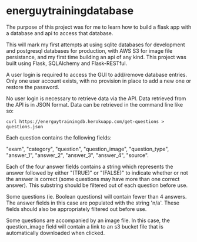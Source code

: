 # energuytrainingdatabase

The purpose of this project was for me to learn how to build a flask app with a database and api to access that database.

This will mark my first attempts at using sqlite databases for development and postgresql databases for production, with AWS S3 for image file persistance, and my first time building an api of any kind. This project was built using Flask, SQLAlchemy and Flask-RESTful.

A user login is required to access the GUI to add/remove database entries. Only one user account exists, with no provision in place to add a new one or restore the password.

No user login is necessary to retrieve data via the API. Data retrieved from the API is in JSON format. Data can be retrieved in the command line like so:

	curl https://energuytrainingdb.herokuapp.com/get-questions > questions.json

Each question contains the following fields: 

"exam", 
"category", 
"question", 
"question_image", 
"question_type", 
"answer_1", 
"answer_2", 
"answer_3", 
"answer_4",
"source". 

Each of the four answer fields contains a string which represents the answer followed by either "(TRUE)" or "(FALSE)" to indicate whether or not the answer is correct (some questions may have more than one correct answer). This substring should be filtered out of each question before use.

Some questions (ie. Boolean questions) will contain fewer than 4 answers. The answer fields in this case are populated with the string 'n/a'. These fields should also be appropriately filtered out before use.

Some questions are accompanied by an image file. In this case, the question_image field will contain a link to an s3 bucket file that is automatically downloaded when clicked.